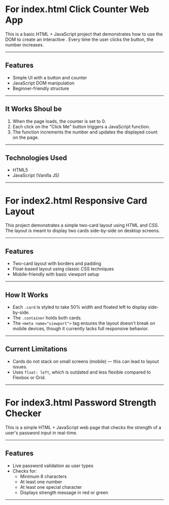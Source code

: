 # For index.html Click Counter Web App

This is a basic HTML + JavaScript project that demonstrates how to use the DOM to create an interactive . Every time the user clicks the button, the number increases.

---

## Features

- Simple UI with a button and counter
- JavaScript DOM manipulation
- Beginner-friendly structure

---

## It Works Shoul be

1. When the page loads, the counter is set to 0.
2. Each click on the "Click Me" button triggers a JavaScript function.
3. The function increments the number and updates the displayed count on the page.

---

## Technologies Used

- HTML5
- JavaScript (Vanilla JS)

---

# For index2.html Responsive Card Layout

This project demonstrates a simple two-card layout using HTML and CSS. The layout is meant to display two cards side-by-side on desktop screens.

---

## Features

- Two-card layout with borders and padding
- Float-based layout using classic CSS techniques
- Mobile-friendly with basic viewport setup

---

## How It Works

- Each `.card` is styled to take 50% width and floated left to display side-by-side.
- The `.container` holds both cards.
- The `<meta name="viewport">` tag ensures the layout doesn't break on mobile devices, though it currently lacks full responsive behavior.

---

## Current Limitations

- Cards do not stack on small screens (mobile) — this can lead to layout issues.
- Uses `float: left`, which is outdated and less flexible compared to Flexbox or Grid.

---

# For index3.html Password Strength Checker

This is a simple HTML + JavaScript web page that checks the strength of a user's password input in real-time.

---

## Features

- Live password validation as user types
- Checks for:
  - Minimum 8 characters
  - At least one number
  - At least one special character
  - Displays strength message in red or green

---



